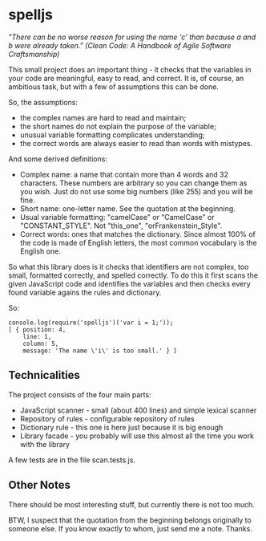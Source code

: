 spelljs
=======

*"There can be no worse reason for using the name 'c' than because a and b were
already taken." (Clean Code: A Handbook of Agile Software Craftsmanship)*

This small project does an important thing - it checks that the variables in
your code are meaningful, easy to read, and correct. It is, of course, an
ambitious task, but with a few of assumptions this can be done.

So, the assumptions:

* the complex names are hard to read and maintain;
* the short names do not explain the purpose of the variable;
* unusual variable formatting complicates understanding;
* the correct words are always easier to read than words with mistypes.

And some derived definitions:

* Complex name: a name that contain more than 4 words and 32 characters. These
numbers are arbitrary so you can change them as you wish. Just do not use some
big numbers (like 255) and you will be fine.
* Short name: one-letter name. See the quotation at the beginning.
* Usual variable formatting: "camelCase" or "CamelCase" or "CONSTANT_STYLE".
Not "this_one", "orFrankenstein_Style".
* Correct words: ones that matches the dictionary. Since almost 100% of the code
is made of English letters, the most common vocabulary is the English one.

So what this library does is it checks that identifiers are not complex, too
small, formatted correctly, and spelled correctly. To do this it first scans the
given JavaScript code and identifies the variables and then checks every found
variable agains the rules and dictionary.

So:

    console.log(require('spelljs')('var i = 1;'));
    [ { position: 4,
        line: 1,
        column: 5,
        message: 'The name \'i\' is too small.' } ]

Technicalities
--------------

The project consists of the four main parts:

* JavaScript scanner - small (about 400 lines) and simple lexical scanner
* Repository of rules - configurable repository of rules
* Dictionary rule - this one is here just because it is big enough
* Library facade - you probably will use this almost all the time you work with
the library

A few tests are in the file scan.tests.js.

Other Notes
-----------

There should be most interesting stuff, but currently there is not too much.

BTW, I suspect that the quotation from the beginning belongs originally to
someone else. If you know exactly to whom, just send me a note. Thanks.